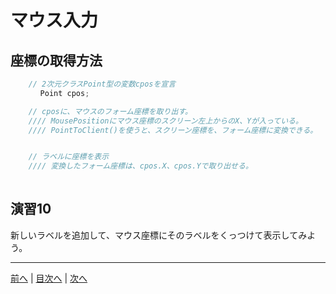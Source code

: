 # マウス入力

## 座標の取得方法
```cs
    // 2次元クラスPoint型の変数cposを宣言
　　　　Point cpos;

    // cposに、マウスのフォーム座標を取り出す。
    //// MousePositionにマウス座標のスクリーン左上からのX、Yが入っている。
    //// PointToClient()を使うと、スクリーン座標を、フォーム座標に変換できる。


    // ラベルに座標を表示
    //// 変換したフォーム座標は、cpos.X、cpos.Yで取り出せる。
    
```

## 演習10
新しいラベルを追加して、マウス座標にそのラベルをくっつけて表示してみよう。

---

[前へ](09.md) | [目次へ](README.md#%E7%9B%AE%E6%AC%A1) | [次へ](11.md)
